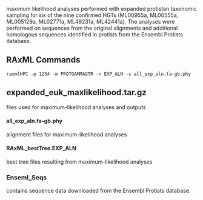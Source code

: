 maximum likelihood analyses performed with expanded protistan taxonomic sampling for six of the nine confirmed HGTs (ML00955a, ML00555a, ML005129a, ML02771a, ML49231a, ML42441a). The analyses were performed on sequences from the original alignments and additional homologous sequences identified in protists from the Ensembl Protists database.

## RAxML Commands
`raxmlHPC -p 1234 -m PROTGAMMAGTR -n EXP_ALN -s all_exp_aln.fa-gb.phy`

## expanded_euk_maxlikelihood.tar.gz
files used for maximum-likelihood analyses and outputs

#### all_exp_aln.fa-gb.phy
alignment files for maximum-likelihood analyses

#### RAxML_bestTree.EXP_ALN
best tree files resulting from maximum-likelihood analyses

### Enseml_Seqs 
contains sequence data downloaded from the Ensembl Protists database. 
